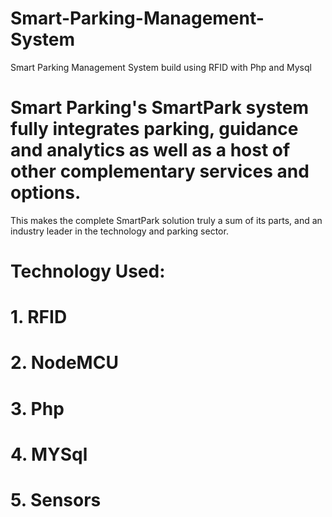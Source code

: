 # Smart-Parking-Management-System
Smart Parking Management System build using RFID with Php and Mysql


# Smart Parking's SmartPark system fully integrates parking, guidance and analytics as well as a host of other complementary services and options.
This makes the complete SmartPark solution truly a sum of its parts, and an industry leader in the technology and parking sector.

# Technology Used:

# 1. RFID
# 2. NodeMCU
# 3. Php
# 4. MYSql
# 5. Sensors
